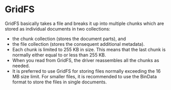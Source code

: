 # GridFS
GridFS basically takes a file and breaks it up into multiple chunks which are stored as individual documents in two collections:

- the chunk collection (stores the document parts), and
- the file collection (stores the consequent additional metadata).
- Each chunk is limited to 255 KB in size. This means that the last chunk is normally either equal to or less than 255 KB.
- When you read from GridFS, the driver reassembles all the chunks as needed.
- It is preferred to use GridFS for storing files normally exceeding the 16 MB size limit. For smaller files, it is recommended to use the BinData format to store the files in single documents.
